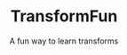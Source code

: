---
layout: page
title: TransformFun
subtitle: A fun way to learn transforms
permalink: /transformfun/
---